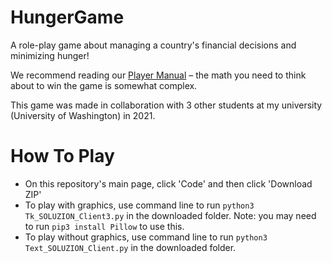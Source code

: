 # HungerGame
A role-play game about managing a country's financial decisions and minimizing hunger!

We recommend reading our [Player Manual](https://github.com/m7yash/HungerGame/blob/0385cd296509951b48202f8a7a053429e4c5db68/HUNGER-PlayerManual.pdf) – the math you need to think about to win the game is somewhat complex.

This game was made in collaboration with 3 other students at my university (University of Washington) in 2021.

# How To Play
- On this repository's main page, click 'Code' and then click 'Download ZIP'
- To play with graphics, use command line to run ```python3 Tk_SOLUZION_Client3.py``` in the downloaded folder. Note: you may need to run ```pip3 install Pillow``` to use this.
- To play without graphics, use command line to run ```python3 Text_SOLUZION_Client.py``` in the downloaded folder.
